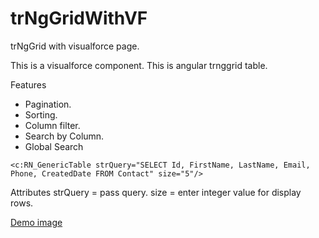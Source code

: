 # trNgGridWithVF
trNgGrid with visualforce page.


This is a visualforce component. This is angular trnggrid table.

Features
- Pagination.
- Sorting.
- Column filter.
- Search by Column.
- Global Search

```
<c:RN_GenericTable strQuery="SELECT Id, FirstName, LastName, Email, Phone, CreatedDate FROM Contact" size="5"/>
```

Attributes
strQuery = pass query.
size = enter integer value for display rows.

[Demo image](https://drive.google.com/file/d/0B5PMI0wQcOqlbmdJb19wWThzRm8/view?usp=sharing)
